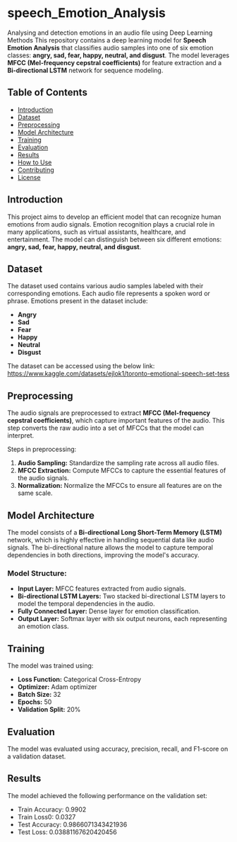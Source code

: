 # speech_Emotion_Analysis

Analysing and detection emotions in an audio file using Deep Learning Methods 
This repository contains a deep learning model for **Speech Emotion Analysis** that classifies audio samples into one of six emotion classes: **angry, sad, fear, happy, neutral, and disgust**. The model leverages **MFCC (Mel-frequency cepstral coefficients)** for feature extraction and a **Bi-directional LSTM** network for sequence modeling.

## Table of Contents
- [Introduction](#introduction)
- [Dataset](#dataset)
- [Preprocessing](#preprocessing)
- [Model Architecture](#model-architecture)
- [Training](#training)
- [Evaluation](#evaluation)
- [Results](#results)
- [How to Use](#how-to-use)
- [Contributing](#contributing)
- [License](#license)

## Introduction
This project aims to develop an efficient model that can recognize human emotions from audio signals. Emotion recognition plays a crucial role in many applications, such as virtual assistants, healthcare, and entertainment. The model can distinguish between six different emotions: **angry, sad, fear, happy, neutral, and disgust**.

## Dataset
The dataset used contains various audio samples labeled with their corresponding emotions. Each audio file represents a spoken word or phrase. Emotions present in the dataset include:
- **Angry**
- **Sad**
- **Fear**
- **Happy**
- **Neutral**
- **Disgust**

The dataset can be accessed using the below link:
https://www.kaggle.com/datasets/ejlok1/toronto-emotional-speech-set-tess


## Preprocessing
The audio signals are preprocessed to extract **MFCC (Mel-frequency cepstral coefficients)**, which capture important features of the audio. This step converts the raw audio into a set of MFCCs that the model can interpret.

Steps in preprocessing:
1. **Audio Sampling:** Standardize the sampling rate across all audio files.
2. **MFCC Extraction:** Compute MFCCs to capture the essential features of the audio signals.
3. **Normalization:** Normalize the MFCCs to ensure all features are on the same scale.

## Model Architecture
The model consists of a **Bi-directional Long Short-Term Memory (LSTM)** network, which is highly effective in handling sequential data like audio signals. The bi-directional nature allows the model to capture temporal dependencies in both directions, improving the model's accuracy.

### Model Structure:
- **Input Layer:** MFCC features extracted from audio signals.
- **Bi-directional LSTM Layers:** Two stacked bi-directional LSTM layers to model the temporal dependencies in the audio.
- **Fully Connected Layer:** Dense layer for emotion classification.
- **Output Layer:** Softmax layer with six output neurons, each representing an emotion class.

## Training
The model was trained using:
- **Loss Function:** Categorical Cross-Entropy
- **Optimizer:** Adam optimizer
- **Batch Size:** 32
- **Epochs:** 50
- **Validation Split:** 20%

## Evaluation
The model was evaluated using accuracy, precision, recall, and F1-score on a validation dataset.

## Results
The model achieved the following performance on the validation set:
- Train Accuracy: 0.9902 
- Train Loss0: 0.0327
- Test Accuracy: 0.9866071343421936
- Test Loss: 0.03881167620420456
